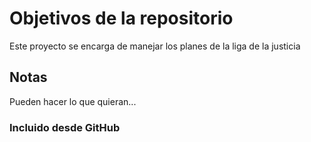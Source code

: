 # Objetivos de la repositorio

Este proyecto se encarga de manejar los planes de la liga de la justicia


## Notas
Pueden hacer lo que quieran...


### Incluido desde GitHub
